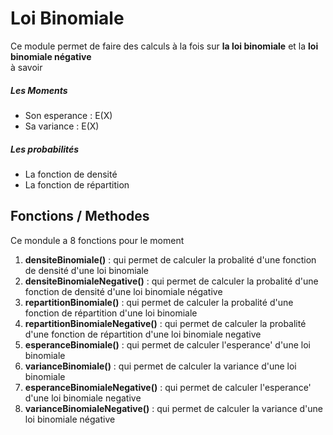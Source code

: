 # Loi Binomiale
Ce module permet de faire des calculs à la fois sur **la loi binomiale** et la **loi binomiale négative**
<br>
à savoir
<h5>Les Moments</h5>
<ul>
    <li>Son esperance : E(X)</li>
    <li>Sa variance : E(X)</li>
</ul>

<h5>Les probabilités</h5>
<ul>
    <li>La fonction de densité</li>
    <li>La fonction de répartition</li>
</ul>

## Fonctions / Methodes
Ce mondule a 8 fonctions pour le moment
<br>
<ol>
    <li><b>densiteBinomiale()</b> : qui permet de calculer la probalité d'une fonction de densité d'une loi binomiale</li>
    <li><b>densiteBinomialeNegative()</b> : qui permet de calculer la probalité d'une fonction de densité d'une loi binomiale négative</li>
    <li><b>repartitionBinomiale()</b> : qui permet de calculer la probalité d'une fonction de répartition d'une loi binomiale</li>
    <li><b>repartitionBinomialeNegative()</b> : qui permet de calculer la probalité d'une fonction de répartition d'une loi binomiale negative</li>
    <li><b>esperanceBinomiale()</b> : qui permet de calculer l'esperance' d'une loi binomiale</li>
    <li><b>varianceBinomiale()</b> : qui permet de calculer la variance d'une loi binomiale</li>
    <li><b>esperanceBinomialeNegative()</b> : qui permet de calculer l'esperance' d'une loi binomiale negative</li>
    <li><b>varianceBinomialeNegative()</b> : qui permet de calculer la variance d'une loi binomiale négative</li>
</ol>